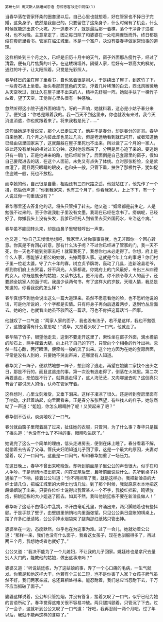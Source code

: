     第卅七回 痛哭斯人隔墙闻怨语 忽惊恶客敛迹中阴谋(1) 

   当春华落在管家怀柔的圈套里以后，自己心里也就想着，好在管家也不择日子完婚，这条身子，依然是我自己的。只要留住了这条身子，什么时候有了机会，什么时候就能逃出这个火坑。万一逃走不了，就是最后那一着棋，落个干净身子进棺材，也不为晚。主意拿定了，因之每日除了和婆婆在一处吃两餐饭而外，终日都是缩在套房里看书。管家在临江城里，本是一个富户，决没有要春华做家常琐事的道理。

   这样相处到三个月之久，已经是旧历十月中的天气，窗子外面那丛瘦竹子，经过了清霜，便有几片焦黄的叶子。在这矮粉墙外，隔壁人家，恰好有一颗高大的枫树，通红的叶子，让太阳照着，只觉是光彩照人。

   春华终日的坐在屋子里看书，自也感着很是闷人，于是绕出了屋子，到这竹子下，一块青石板上坐着。抬头看那蔚蓝色的天空，浮着几片稀薄的白云，西北风微微地从天空吹过，就让久在屋子里不出来的人，精神先舒服一阵。她就手扶了一棵竹子站着，望了天空，正觉得心里头很有一种感触。

   忽然听得这小院子通外面的墙门，呀的一声响，她就料着，这必是小姑子春分来了。便笑道：“你总是跟着我的。我一百天不到这里来，你也就没有来过。我今天消遣消遣，你也就跟着来了。将来我若是死了……”

   这句话她是不曾说完，那个人已走进来了。他并不是春分，却是春分的哥哥。春华自来他家，几个月之内彼此却也见过几次，但是老远地看到就已闪开，或者知道他已经由店里回家来了，这就藏躲在屋子里死也不出来。所以做了三个月的一家人，彼此还没有单独的相对过五分钟。这时他忽然来了，分明是居心追了来的。要逃跑只有一扇门，正是他进来的路，他已经断住了。后面倒是自己套房里的窗子，假如自己要爬进去的话，在这个人面前，未免又有点失了体统。立时那张粉脸，全是紫血灌了，而且两只眼睛的眼皮，也和头一般，只管下垂，扶住了那根竹子，犹如捉住盗贼一般，死也不放松。

   而幸她的他，自己很是自量，相距还有三四尺路之遥，他就站住了，他先作了一个揖，然后低声道：“你到我家来，也有三个月了，你看我家人，上上下下，有一个人说过你一句重话没有？”

   春华哪里还去答复他的话，将头只管扭了转去。他又道：“姻缘都是前生定，人是勉强不过来的。至于你说我肚子里没有文墨，我现在已经在念书了。痨病呢，已经好了。你嫌我头上没有头发，我爹已经托人到省里去买外国药水，专治这个病。”

   春华虽不能回转头来，却是由鼻子里轻轻哼出一声来。

   他又道：“你自己去慢慢地想吧，我家里人对你事事将就，也无非图你一个回心转意。你真是不肯回心转意，那有什么法子呢？不过你已经进了管家的门，我一天不死，你一天也不能到别家去吧！就算我死了，我想你也未必走得了。你想，府上是什么人家，哪能够让相公的姑娘，去嫁两家人家。这就是今年上年的事吧？你们村子里一位老太婆，守了六十年的寡，树立贞节牌坊，轰动了几县，连新淦县老爷，都到你们府上去贺喜，好不风光。人家都说，你姚府上的门风最好，专出三从四德的女人。你既是族长的姑娘，又读书达礼，更不用说，你不顾令尊大人的面子，还要顾全姚家人的面子呢。我虽少读两句书，有了这样大的岁数，天理人情，我总是知道的，你看我说的怎么样？”

   春华真想不到他会说出这么一篇大道理来。虽然不愿意看他的脸，也不愿听他说的话，可是他所说的，个个字都是实情。只有将身子再向后退着两步，退到竹丛后面去。她的他，也就看出她虽不驳回这一篇话，可也不肯把这篇话当一回事。

   他就叹了一口气道：“两家人家的面子，我也没有法子，若不是这样，我也不勉强了，这勉强得有什么意思呢！”说毕，又昂着头叹了一口气，他就走了。

   春华隔了竹子，眼望他走去，这倒不要走开这里了，索性坐在窗子外面，滴水檐前的阶石上，两手撑着大腿，向上托了自己的下巴，只管向个个相叠的竹叶出神。忽然一阵心酸，两行眼泪，便牵线一般的流了出来。这个地方因为在她的套房后面，平常是没有人到的，只要她不哭出声来，还哪里有人知道。

   春华哭了一阵子，便默然地想一阵子，想到除了逃走，再望在娘婆二家找个出头之日，那是不行的。而且这逃走的事，第一次没有逃走得了，倒落在火坑里。第二次再要逃走，恐怕是不行了。就算逃走得了，这人海茫茫，又向哪里去呢？这倒真只有合了那讨厌人的话，认命在管家守着。

   这样想时，心里立刻难受，又垂下泪来。这样子凄凉了很久。还是听到套房里面有了响动，才赶着站起，向里面看来，正是春分东张西望，有些找人的样子。她忽然呦了一声道：“姐姐，你怎么眼睛肿了呢！又哭起来了吧？”

   春华倒不否认，淡淡地叹了一口气。

   春分就由窗子里爬着跳了过来，扯住她的衣服，只管问，为了什么事？春华只是摇了摇头道：“也没有什么了不得的事，眼睛吹进灰了。”

   她说完了这么一个简单的理由，低头走进房去，便倒在床上睡了。春分看着不解，就偷着去告诉了父母。管氏夫妇明知道儿子回了家，这是一个最大的原因，夫妻对望着，叹了一口闷气。这虽是一口闷气，却和春华加重了一场压力。

   在这日晚上，春华不曾出来吃晚饭，却听到前面屋子里公公的声音很大，似乎在和人争吵。于是悄悄地摸出房来，闪在堂屋后壁，且听前面说些什么。先听到桌子扑通拍了一下响，接着公公叫道：“你不用拦阻了我，就是这样办。我把新淦县的大绅士请几位，把临江城里的大绅士也请几位。到了那个时候，我就原原本本地把这段婚姻说了出来。只要各位绅士说得出我管某人一个不字，我披红挂彩，鸣锣放炮，把姚廷栋的大小姐送了回去。如其不然，我叫他姚廷栋不要在新淦县做人！”

   春华听了这话不由得心中乱跳，冷汗由毫毛孔里，齐涌出来，两只脚随着也有些抖颤。于是手扶了壁子，由壁缝里悄悄地向里面张望。只见公公素日盘账的横桌上，摆了许多红纸请帖，公公手捧水烟袋架了腿向那红纸帖只管出神。

   婆婆坐在一边，态度默然，似乎也在为这事为难。过了一会儿，她就劝着公公道：“那样一来，我们也没有什么面子，我看这女孩子，现在也驯服得多了，再过两三个月，我想她或者也就好了。”

   公公又道：“我决不能为了一个儿媳妇，不让我的儿子回家。姚廷栋也是拿尺去量别人大门的，能教他的姑娘，做出这事来吗？”

   婆婆又道：“听说姚廷栋，为了这姑娘的事，弄了一个心口痛的毛病，一生气就发。你若是和他这样大干，他若有个三长二短，岂不是你害了人家？女孩子脾气虽然不好，我们两家亲戚，总还算相处得来。能忍耐着，我们总应当忍耐下去，千万不应当抓破了面子。”

   婆婆这样说着，公公却只管抽烟，并没有答复，接着又叹了一口气，似乎已经为她的言语所动了。春华觉得这难关很不容易冲破。两只腿抖颤着，只管沉了下去。过了一会子，这就听到公公又叹了一口气道：“好吧，我再忍耐一两个月吧。过了年以后，我就不能再这样的含糊了。”

